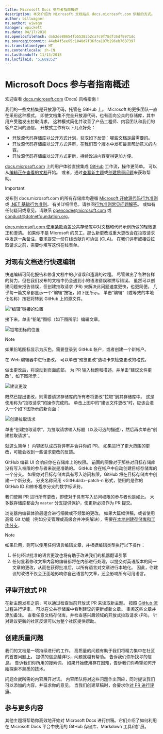 ```yaml
---
title: Microsoft Docs 参与者指南概述
description: 本文介绍为 Microsoft 文档站点 docs.microsoft.com 供稿的方式。
author: billwagner
ms.author: wiwagn
manager: wpickett
ms.date: 04/17/2018
ms.openlocfilehash: dab2de80654fb55382b2ca7c9f78df36df9971dc
ms.sourcegitcommit: 44eb4f5ee65c1848d7f36fca107b296eb7687397
ms.translationtype: HT
ms.contentlocale: zh-CN
ms.lasthandoff: 11/13/2018
ms.locfileid: "51609352"
---
```

# <a name="microsoft-docs-contributor-guide-overview"></a>Microsoft Docs 参与者指南概述

欢迎查看 [docs.microsoft.com](https://docs.microsoft.com) (Docs) 风格指南！

我们的一些文档集是开放源代码，托管在 GitHub 上。 Microsoft 的更多团队一直在采用这种模式。 即使文档集不完全开放源代码，也有面向公众的存储库，其中用户受邀发出拉取请求。 这种模式简化并改善了产品工程师、内容团队和我们的客户之间的通信。 开放式工作有以下几点好处：

- 开放源代码存储库以公开方式计划，获取如下反馈：哪些文档是最需要的。
- 开放源代码存储库以公开方式评审，在我们首个版本中发布最具帮助意义的内容。
- 开放源代码存储库以公开方式更新，持续改进内容变得更加方便。

[docs.microsoft.com](https://docs.microsoft.com) 上的用户体验直接集成 [GitHub](https://github.com) 工作流，操作更简单。 可以从[编辑正在查看的文档](#quick-edits-to-existing-documents)开始。 或者，通过[查看新主题](#review-open-prs)或[创建质量问题](#create-quality-issues)来获取帮助。

> [!IMPORTANT]
> 发布到 docs.microsoft.com 的所有存储库均遵循 [Microsoft 开放源代码行为准则](https://opensource.microsoft.com/codeofconduct/)或 [.NET 基础行为准则](https://dotnetfoundation.org/code-of-conduct)。 有关详细信息，请参阅[行为准则常见问题解答](https://opensource.microsoft.com/codeofconduct/faq/)。 或如有任何疑问或意见，请联系 [opencode@microsoft.com](mailto:opencode@microsoft.com) 或 [conduct@dotnetfoundation.org](mailto:conduct@dotnetfoundation.org)。<br>
>
> [docs.microsoft.com 使用条款](https://docs.microsoft.com/legal/termsofuse)涵盖公共存储库中对文档和代码示例所做的轻微更正和澄清。 如果你不是 Microsoft 的员工，那么新更改或重大更改会在拉取请求中发送一条备注，要求提交一份在线贡献许可协议 (CLA)。 在我们评审或接受拉取请求之前，需要你填写这份在线表单。

## <a name="quick-edits-to-existing-documents"></a>对现有文档进行快速编辑

快速编辑可简化报告和修复文档中的小错误和遗漏的过程。 尽管做出了各种各样的努力，但在我们发布的文档中仍会遇到小的语法错误和拼写错误。 虽然可以创建问题来报告错误，但创建拉取请求 (PR) 来解决此问题速度更快，也更简便。 几乎每一篇文章都显示一个“编辑”按钮，如下图所示。 单击“编辑”（或等效的本地化名称）按钮将转到 GitHub 上的源文件。

![“编辑”链接的位置](./media/index/edit-article.png)

接下来，单击“铅笔”图标（如下图所示）编辑文章。

![铅笔图标的位置](./media/index/editicon.png)

> [!NOTE]
> 如果铅笔图标显示为灰色，需要登录到 GitHub 帐户，或者创建一个新帐户。

在 Web 编辑器中进行更改。 可以单击“预览更改”选项卡来检查更改的格式。

做出更改后，将滚动到页面底部。 为 PR 输入标题和描述，并单击“建议文件更改”，如下图所示：

![建议更改](./media/index/submit-pull-request.png)

既然已提出更改，则需要请求存储库的所有者将更改“拉取”到其存储库中。 这是使用称为“拉取请求”的操作完成的。 单击上图中的“建议文件更改”时，应该会进入一个如下图所示的新页面：

![创建拉取请求](media/index/create-pull-request.png)

单击“创建拉取请求”，为拉取请求输入标题（以及可选的描述），然后再次单击“创建拉取请求”。

就这么简单！ 内容团队成员将评审并合并你的 PR。 如果进行了更大范围的更改，可能会收到一些请求更改的反馈。

GitHub 编辑 UI 会响应你在存储库上的权限。 前面的图像对于那些对目标存储库没有写入权限的参与者来说是准确的。 GitHub 会在帐户中自动创建目标存储库的一个分支。 如果你对目标存储库具有写入访问权限，GitHub 将在目标存储库中创建一个新分支。 分支名称采用 \<GitHubId\>-patch-n 形式，使用的是你的 GitHub ID 和修补程序分支的数字标识符。

我们使用 PR 进行所有更改，即使对于具有写入访问权限的参与者也是如此。 大多数存储库都会为 `master` 分支提供保护，使更新必须作为 PR 提交。

浏览器内编辑体验最适合进行细微或不频繁的更改。 如果大篇幅供稿，或者使用高级 Git 功能（例如分支管理或高级合并冲突解决），需要[在本地创建存储库和工作分支](how-to-write-workflows-major.md)。

> [!NOTE]
> 如果启用，则可以使用任何语言编辑文章，并根据编辑类型执行以下操作：
> 1. 任何经过批准的语言更改也将有助于改进我们的机器翻译引擎
> 2. 任何显着修改文章内容的编辑都将在内部进行处理，以提交对英语版本的同一文章的更改，从而在获得批准后，以所有语言对文章进行本地化。
> 因此，你建议的改进不仅会正面地影响你自己语言的文章，还会影响所有可用语言。

## <a name="review-open-prs"></a>评审开放式 PR

在新主题发布之前，可以通过检查当前开放式 PR 来读取新主题。 按照 [GitHub 流](https://guides.github.com/introduction/flow/)过程进行评审。 可以在公共存储库中看到建议的更新或新文章。 审阅这些文章并添加备注。 查看任意文档存储库，并检查感兴趣领域的开放式拉取请求 (PR)。 针对建议更新的社区反馈可以为整个社区提供帮助。

## <a name="create-quality-issues"></a>创建质量问题

我们的文档是一项持续进行的工作。 高质量的问题有助于我们将精力集中在社区的首要问题上。 提供的信息越详尽，问题就越有帮助。 告诉我们你所找寻的信息。 告诉我们你所用的搜索词。 如果开始使用存在困难，告诉我们你希望如何开始探索不熟悉的技术。

问题会就所需的内容展开对话。 内容团队将对这些问题作出回应，同时提议我们可以添加的内容，并征求你的意见。 当我们创建草稿时，会要求你[对 PR 进行评审](#review-open-prs)。

## <a name="get-more-involved"></a>参与更多内容

其他主题将帮助你高效地开始对 Microsoft Docs 进行供稿。它们介绍了如何利用在 Microsoft Docs 平台中使用的 GitHub 存储库、Markdown 工具和扩展。
